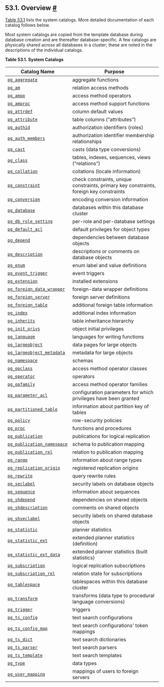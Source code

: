 ## 53.1. Overview [#](#CATALOGS-OVERVIEW)

[Table 53.1](catalogs-overview#CATALOG-TABLE "Table 53.1. System Catalogs") lists the system catalogs. More detailed documentation of each catalog follows below.

Most system catalogs are copied from the template database during database creation and are thereafter database-specific. A few catalogs are physically shared across all databases in a cluster; these are noted in the descriptions of the individual catalogs.

**Table 53.1. System Catalogs**

| Catalog Name                                                                                          | Purpose                                                                                 |
| ----------------------------------------------------------------------------------------------------- | --------------------------------------------------------------------------------------- |
| [`pg_aggregate`](catalog-pg-aggregate "53.2. pg_aggregate")                                      | aggregate functions                                                                     |
| [`pg_am`](catalog-pg-am "53.3. pg_am")                                                           | relation access methods                                                                 |
| [`pg_amop`](catalog-pg-amop "53.4. pg_amop")                                                     | access method operators                                                                 |
| [`pg_amproc`](catalog-pg-amproc "53.5. pg_amproc")                                               | access method support functions                                                         |
| [`pg_attrdef`](catalog-pg-attrdef "53.6. pg_attrdef")                                            | column default values                                                                   |
| [`pg_attribute`](catalog-pg-attribute "53.7. pg_attribute")                                      | table columns (“attributes”)                                                            |
| [`pg_authid`](catalog-pg-authid "53.8. pg_authid")                                               | authorization identifiers (roles)                                                       |
| [`pg_auth_members`](catalog-pg-auth-members "53.9. pg_auth_members")                             | authorization identifier membership relationships                                       |
| [`pg_cast`](catalog-pg-cast "53.10. pg_cast")                                                    | casts (data type conversions)                                                           |
| [`pg_class`](catalog-pg-class "53.11. pg_class")                                                 | tables, indexes, sequences, views (“relations”)                                         |
| [`pg_collation`](catalog-pg-collation "53.12. pg_collation")                                     | collations (locale information)                                                         |
| [`pg_constraint`](catalog-pg-constraint "53.13. pg_constraint")                                  | check constraints, unique constraints, primary key constraints, foreign key constraints |
| [`pg_conversion`](catalog-pg-conversion "53.14. pg_conversion")                                  | encoding conversion information                                                         |
| [`pg_database`](catalog-pg-database "53.15. pg_database")                                        | databases within this database cluster                                                  |
| [`pg_db_role_setting`](catalog-pg-db-role-setting "53.16. pg_db_role_setting")                   | per-role and per-database settings                                                      |
| [`pg_default_acl`](catalog-pg-default-acl "53.17. pg_default_acl")                               | default privileges for object types                                                     |
| [`pg_depend`](catalog-pg-depend "53.18. pg_depend")                                              | dependencies between database objects                                                   |
| [`pg_description`](catalog-pg-description "53.19. pg_description")                               | descriptions or comments on database objects                                            |
| [`pg_enum`](catalog-pg-enum "53.20. pg_enum")                                                    | enum label and value definitions                                                        |
| [`pg_event_trigger`](catalog-pg-event-trigger "53.21. pg_event_trigger")                         | event triggers                                                                          |
| [`pg_extension`](catalog-pg-extension "53.22. pg_extension")                                     | installed extensions                                                                    |
| [`pg_foreign_data_wrapper`](catalog-pg-foreign-data-wrapper "53.23. pg_foreign_data_wrapper")    | foreign-data wrapper definitions                                                        |
| [`pg_foreign_server`](catalog-pg-foreign-server "53.24. pg_foreign_server")                      | foreign server definitions                                                              |
| [`pg_foreign_table`](catalog-pg-foreign-table "53.25. pg_foreign_table")                         | additional foreign table information                                                    |
| [`pg_index`](catalog-pg-index "53.26. pg_index")                                                 | additional index information                                                            |
| [`pg_inherits`](catalog-pg-inherits "53.27. pg_inherits")                                        | table inheritance hierarchy                                                             |
| [`pg_init_privs`](catalog-pg-init-privs "53.28. pg_init_privs")                                  | object initial privileges                                                               |
| [`pg_language`](catalog-pg-language "53.29. pg_language")                                        | languages for writing functions                                                         |
| [`pg_largeobject`](catalog-pg-largeobject "53.30. pg_largeobject")                               | data pages for large objects                                                            |
| [`pg_largeobject_metadata`](catalog-pg-largeobject-metadata "53.31. pg_largeobject_metadata")    | metadata for large objects                                                              |
| [`pg_namespace`](catalog-pg-namespace "53.32. pg_namespace")                                     | schemas                                                                                 |
| [`pg_opclass`](catalog-pg-opclass "53.33. pg_opclass")                                           | access method operator classes                                                          |
| [`pg_operator`](catalog-pg-operator "53.34. pg_operator")                                        | operators                                                                               |
| [`pg_opfamily`](catalog-pg-opfamily "53.35. pg_opfamily")                                        | access method operator families                                                         |
| [`pg_parameter_acl`](catalog-pg-parameter-acl "53.36. pg_parameter_acl")                         | configuration parameters for which privileges have been granted                         |
| [`pg_partitioned_table`](catalog-pg-partitioned-table "53.37. pg_partitioned_table")             | information about partition key of tables                                               |
| [`pg_policy`](catalog-pg-policy "53.38. pg_policy")                                              | row-security policies                                                                   |
| [`pg_proc`](catalog-pg-proc "53.39. pg_proc")                                                    | functions and procedures                                                                |
| [`pg_publication`](catalog-pg-publication "53.40. pg_publication")                               | publications for logical replication                                                    |
| [`pg_publication_namespace`](catalog-pg-publication-namespace "53.41. pg_publication_namespace") | schema to publication mapping                                                           |
| [`pg_publication_rel`](catalog-pg-publication-rel "53.42. pg_publication_rel")                   | relation to publication mapping                                                         |
| [`pg_range`](catalog-pg-range "53.43. pg_range")                                                 | information about range types                                                           |
| [`pg_replication_origin`](catalog-pg-replication-origin "53.44. pg_replication_origin")          | registered replication origins                                                          |
| [`pg_rewrite`](catalog-pg-rewrite "53.45. pg_rewrite")                                           | query rewrite rules                                                                     |
| [`pg_seclabel`](catalog-pg-seclabel "53.46. pg_seclabel")                                        | security labels on database objects                                                     |
| [`pg_sequence`](catalog-pg-sequence "53.47. pg_sequence")                                        | information about sequences                                                             |
| [`pg_shdepend`](catalog-pg-shdepend "53.48. pg_shdepend")                                        | dependencies on shared objects                                                          |
| [`pg_shdescription`](catalog-pg-shdescription "53.49. pg_shdescription")                         | comments on shared objects                                                              |
| [`pg_shseclabel`](catalog-pg-shseclabel "53.50. pg_shseclabel")                                  | security labels on shared database objects                                              |
| [`pg_statistic`](catalog-pg-statistic "53.51. pg_statistic")                                     | planner statistics                                                                      |
| [`pg_statistic_ext`](catalog-pg-statistic-ext "53.52. pg_statistic_ext")                         | extended planner statistics (definition)                                                |
| [`pg_statistic_ext_data`](catalog-pg-statistic-ext-data "53.53. pg_statistic_ext_data")          | extended planner statistics (built statistics)                                          |
| [`pg_subscription`](catalog-pg-subscription "53.54. pg_subscription")                            | logical replication subscriptions                                                       |
| [`pg_subscription_rel`](catalog-pg-subscription-rel "53.55. pg_subscription_rel")                | relation state for subscriptions                                                        |
| [`pg_tablespace`](catalog-pg-tablespace "53.56. pg_tablespace")                                  | tablespaces within this database cluster                                                |
| [`pg_transform`](catalog-pg-transform "53.57. pg_transform")                                     | transforms (data type to procedural language conversions)                               |
| [`pg_trigger`](catalog-pg-trigger "53.58. pg_trigger")                                           | triggers                                                                                |
| [`pg_ts_config`](catalog-pg-ts-config "53.59. pg_ts_config")                                     | text search configurations                                                              |
| [`pg_ts_config_map`](catalog-pg-ts-config-map "53.60. pg_ts_config_map")                         | text search configurations' token mappings                                              |
| [`pg_ts_dict`](catalog-pg-ts-dict "53.61. pg_ts_dict")                                           | text search dictionaries                                                                |
| [`pg_ts_parser`](catalog-pg-ts-parser "53.62. pg_ts_parser")                                     | text search parsers                                                                     |
| [`pg_ts_template`](catalog-pg-ts-template "53.63. pg_ts_template")                               | text search templates                                                                   |
| [`pg_type`](catalog-pg-type "53.64. pg_type")                                                    | data types                                                                              |
| [`pg_user_mapping`](catalog-pg-user-mapping "53.65. pg_user_mapping")                            | mappings of users to foreign servers                                                    |